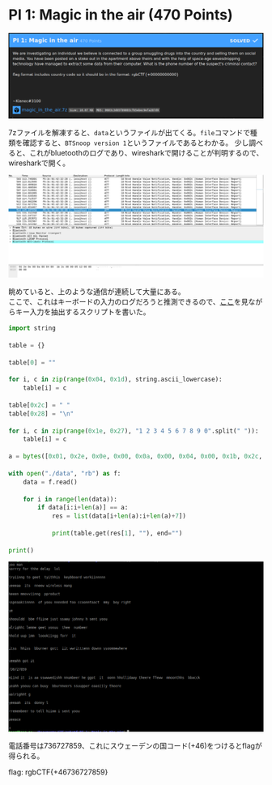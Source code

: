 # PI 1: Magic in the air (470 Points)

![problem](problem.png)

7zファイルを解凍すると、`data`というファイルが出てくる。`file`コマンドで種類を確認すると、`BTSnoop version 1`というファイルであるとわかる。
少し調べると、これがbluetoothのログであり、wiresharkで開けることが判明するので、wiresharkで開く。

![](a.png)

眺めていると、上のような通信が連続して大量にある。  
ここで、これはキーボードの入力のログだろうと推測できるので、[ここ](http://www.mindrunway.ru/IgorPlHex/USBKeyScan.pdf)を見ながらキー入力を抽出するスクリプトを書いた。

```python
import string

table = {}

table[0] = ""

for i, c in zip(range(0x04, 0x1d), string.ascii_lowercase):
    table[i] = c

table[0x2c] = " "
table[0x28] = "\n"

for i, c in zip(range(0x1e, 0x27), "1 2 3 4 5 6 7 8 9 0".split(" ")):
    table[i] = c

a = bytes([0x01, 0x2e, 0x0e, 0x00, 0x0a, 0x00, 0x04, 0x00, 0x1b, 0x2c, 0x00])

with open("./data", "rb") as f:
    data = f.read()

    for i in range(len(data)):
        if data[i:i+len(a)] == a:
            res = list(data[i+len(a):i+len(a)+7])

            print(table.get(res[1], ""), end="")

print()
```

![](b.png)

電話番号は736727859、これにスウェーデンの国コード(+46)をつけるとflagが得られる。

flag: rgbCTF{+46736727859}
